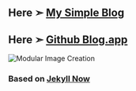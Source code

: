 ## Here ➣ [My Simple Blog](https://com-chris1111.github.io)

## Here ➣ [Github Blog.app](https://github.com/chris1111/Github-Blog.app)


![Modular Image Creation](https://i62.servimg.com/u/f62/18/50/18/69/logo_b10.jpg)

### Based on [Jekyll Now](https://github.com/barryclark/jekyll-now)


